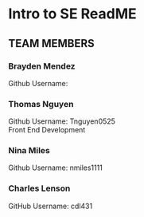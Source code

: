 # **Intro to SE ReadME**

## TEAM MEMBERS

### Brayden Mendez  
Github Username: 
 

### Thomas Nguyen  
Github Username: Tnguyen0525  
Front End Development  


### Nina Miles  
Github Username: nmiles1111


### Charles Lenson  
GitHub Username: cdl431




